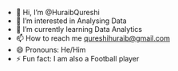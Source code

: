 - 👋 Hi, I’m @HuraibQureshi
- 👀 I’m interested in Analysing Data  
- 🌱 I’m currently learning Data Analytics
- 📫 How to reach me qureshihuraib@gmail.com
- 😄 Pronouns: He/Him
- ⚡ Fun fact: I am also a Football player

<!---
HuraibQureshi/HuraibQureshi is a ✨ special ✨ repository because its `README.md` (this file) appears on your GitHub profile.
You can click the Preview link to take a look at your changes.
--->
